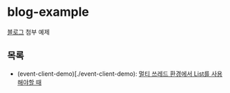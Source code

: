 # blog-example

[블로그]() 첨부 예제

## 목록

- (event-client-demo)[./event-client-demo): [멀티 쓰레드 환경에서 List를 사용해야할 때](https://archiveyoung.tistory.com/11)

